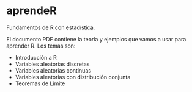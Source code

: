 # aprendeR
Fundamentos de R con estadística.

El documento PDF contiene la teoría y ejemplos que vamos a usar para aprender R. 
Los temas son: 
- Introducción a R
- Variables aleatorias discretas
- Variables aleatorias continuas
- Variables aleatorias con distribución conjunta
- Teoremas de Límite

